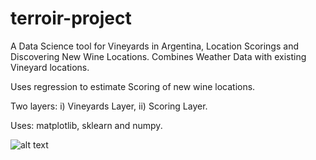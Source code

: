 # terroir-project

A Data Science tool for Vineyards in Argentina, Location Scorings and Discovering New Wine Locations. Combines Weather Data with existing Vineyard locations.

Uses regression to estimate Scoring of new wine locations.

Two layers: i) Vineyards Layer, ii) Scoring Layer.

Uses: matplotlib, sklearn and numpy.

![alt text](https://i.ibb.co/n8fkCGD/Terroir.png "Terroir")


